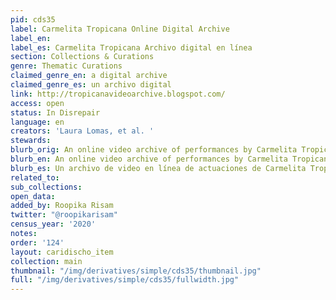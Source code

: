```yaml
---
pid: cds35
label: Carmelita Tropicana Online Digital Archive
label_en:
label_es: Carmelita Tropicana Archivo digital en línea
section: Collections & Curations
genre: Thematic Curations
claimed_genre_en: a digital archive
claimed_genre_es: un archivo digital
link: http://tropicanavideoarchive.blogspot.com/
access: open
status: In Disrepair
language: en
creators: 'Laura Lomas, et al. '
stewards:
blurb_orig: An online video archive of performances by Carmelita Tropicana
blurb_en: An online video archive of performances by Carmelita Tropicana
blurb_es: Un archivo de video en línea de actuaciones de Carmelita Tropicana.
related_to:
sub_collections:
open_data:
added_by: Roopika Risam
twitter: "@roopikarisam"
census_year: '2020'
notes:
order: '124'
layout: caridischo_item
collection: main
thumbnail: "/img/derivatives/simple/cds35/thumbnail.jpg"
full: "/img/derivatives/simple/cds35/fullwidth.jpg"
---
```

